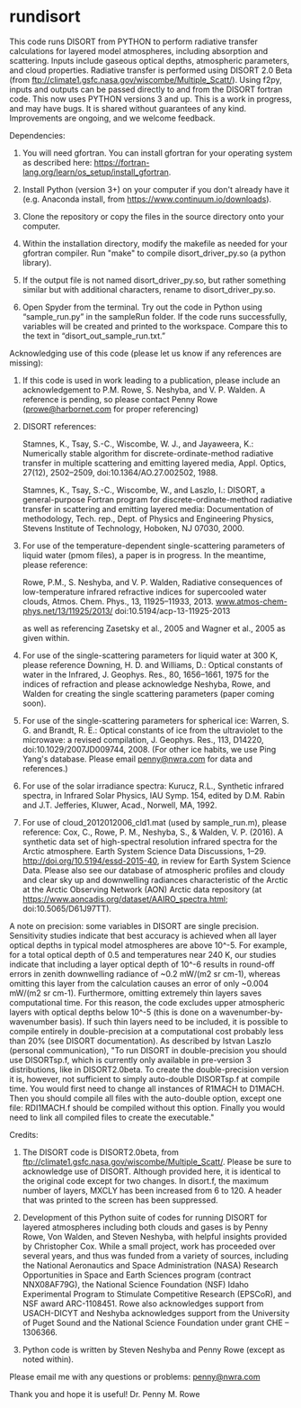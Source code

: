 rundisort
==============

This code runs DISORT from PYTHON to perform radiative transfer calculations for layered model atmospheres, including absorption and scattering. Inputs include gaseous optical depths, atmospheric parameters, and cloud properties. Radiative transfer is performed using DISORT 2.0 Beta (from ftp://climate1.gsfc.nasa.gov/wiscombe/Multiple_Scatt/). Using f2py, inputs and outputs can be passed directly to and from the DISORT fortran code. This now uses PYTHON versions 3 and up. This is a work in progress, and may have bugs. It is shared without guarantees of any kind. Improvements are ongoing, and we welcome feedback.

Dependencies:

1) You will need gfortran. You can install gfortran for your operating system as described here: https://fortran-lang.org/learn/os_setup/install_gfortran.

2) Install Python (version 3+) on your computer if you don't already have it (e.g. Anaconda install, from https://www.continuum.io/downloads).

3) Clone the repository or copy the files in the source directory onto your computer.

4) Within the installation directory, modify the makefile as needed for your gfortran compiler. Run "make" to compile disort_driver_py.so (a python library).

5) If the output file is not named disort_driver_py.so, but rather something similar but with additional characters, rename to disort_driver_py.so.

6) Open Spyder from the terminal. Try out the code in Python using “sample_run.py” in the sampleRun folder. If the code runs successfully, variables will be created and printed to the workspace. Compare this to the text in “disort_out_sample_run.txt.” 


Acknowledging use of this code (please let us know if any references are missing):

1) If this code is used in work leading to a publication, please include an acknowledgement to P.M. Rowe, S. Neshyba, and V. P. Walden. A reference is pending, so please contact Penny Rowe (prowe@harbornet.com for proper referencing)

2) DISORT references: 

    Stamnes, K., Tsay, S.-C., Wiscombe, W. J., and Jayaweera, K.: Numerically stable algorithm for discrete-ordinate-method radiative transfer in multiple scattering and emitting layered media, Appl. Optics, 27(12), 2502–2509, doi:10.1364/AO.27.002502, 1988. 

    Stamnes, K., Tsay, S.-C., Wiscombe, W., and Laszlo, I.: DISORT, a general-purpose Fortran program for discrete-ordinate-method radiative transfer in scattering and emitting layered media: Documentation of methodology, Tech. rep., Dept. of Physics and Engineering Physics, Stevens Institute of Technology, Hoboken, NJ 07030, 2000. 

3) For use of the temperature-dependent single-scattering parameters of liquid water (pmom files), a paper is in progress. In the meantime, please reference: 

    Rowe, P.M., S. Neshyba, and V. P. Walden, Radiative consequences of low-temperature infrared refractive indices for supercooled water clouds, Atmos. Chem. Phys., 13, 11925–11933, 2013. www.atmos-chem-phys.net/13/11925/2013/ doi:10.5194/acp-13-11925-2013

    as well as referencing Zasetsky et al., 2005 and Wagner et al., 2005 as given within.

4) For use of the single-scattering parameters for liquid water at 300 K, please reference Downing, H. D. and Williams, D.: Optical constants of water in the Infrared, J. Geophys. Res., 80, 1656–1661, 1975 for the indices of refraction and please acknowledge Neshyba, Rowe, and Walden for creating the single scattering parameters (paper coming soon).

5) For use of the single-scattering parameters for spherical ice: Warren, S. G. and Brandt, R. E.: Optical constants of ice from the ultraviolet to the microwave: a revised compilation, J. Geophys. Res., 113, D14220, doi:10.1029/2007JD009744, 2008. (For other ice habits, we use Ping Yang's database. Please email penny@nwra.com for data and references.)

6) For use of the solar irradiance spectra: Kurucz, R.L., Synthetic infrared spectra, in Infrared Solar Physics, IAU Symp. 154, edited by D.M. Rabin and J.T. Jefferies, Kluwer, Acad., Norwell, MA, 1992.

7) For use of cloud_2012012006_cld1.mat (used by sample_run.m), please reference: Cox, C., Rowe, P. M., Neshyba, S., & Walden, V. P. (2016). A synthetic data set of high-spectral resolution infrared spectra for the Arctic atmosphere. Earth System Science Data Discussions, 1–29. http://doi.org/10.5194/essd-2015-40, in review for Earth System Science Data. Please also see our database of atmospheric profiles and cloudy and clear sky up and downwelling radiances characteristic of the Arctic at the Arctic Observing Network (AON) Arctic data repository (at https://www.aoncadis.org/dataset/AAIRO_spectra.html; doi:10.5065/D61J97TT).



A note on precision: some variables in DISORT are single precision. Sensitivity studies indicate that best accuracy is achieved when all layer optical depths in typical model atmospheres are above 10^-5. For example, for a total optical depth of 0.5 and temperatures near 240 K, our studies indicate that including a layer optical depth of 10^-6 results in round-off errors in zenith downwelling radiance of ~0.2 mW/(m2 sr cm-1), whereas omitting this layer from the calculation causes an error of only ~0.004 mW/(m2 sr cm-1). Furthermore, omitting extremely thin layers saves computational time. For this reason, the code excludes upper atmospheric layers with optical depths below 10^-5 (this is done on a wavenumber-by-wavenumber basis). If such thin layers need to be included, it is possible to compile entirely in double-precision at a computational cost probably less than 20% (see DISORT documentation). As described by Istvan Laszlo (personal communication), "To run DISORT in double-precision you should use DISORTsp.f, which is currently only available in pre-version 3 distributions, like in DISORT2.0beta. To create the double-precision version it is, however, not sufficient to simply auto-double DISORTsp.f at compile time. You would first need to change all instances of R1MACH to D1MACH. Then you should compile all files with the auto-double option, except one file: RDI1MACH.f should be compiled without this option. Finally you would need to link all compiled files to create the executable."


Credits:

1) The DISORT code is DISORT2.0beta, from ftp://climate1.gsfc.nasa.gov/wiscombe/Multiple_Scatt/. Please be sure to acknowledge use of DISORT. Although provided here, it is identical to the original code except for two changes. In disort.f, the maximum number of layers, MXCLY has been increased from 6 to 120. A header that was printed to the screen has been suppressed.

2) Development of this Python suite of codes for running DISORT for layered atmospheres including both clouds and gases is by Penny Rowe, Von Walden, and Steven Neshyba, with helpful insights provided by Christopher Cox. While a small project, work has proceeded over several years, and thus was funded from a variety of sources, including the National Aeronautics and Space Administration (NASA) Research Opportunities in Space and Earth Sciences program (contract NNX08AF79G), the National Science Foundation (NSF) Idaho Experimental Program to Stimulate Competitive Research (EPSCoR), and NSF award ARC-1108451. Rowe also acknowledges support from USACH-DICYT and Neshyba acknowledges support from the University of Puget Sound and the National Science Foundation under grant CHE – 1306366.

3) Python code is written by Steven Neshyba and Penny Rowe (except as noted within). 



Please email me with any questions or problems: penny@nwra.com

Thank you and hope it is useful!
Dr. Penny M. Rowe
